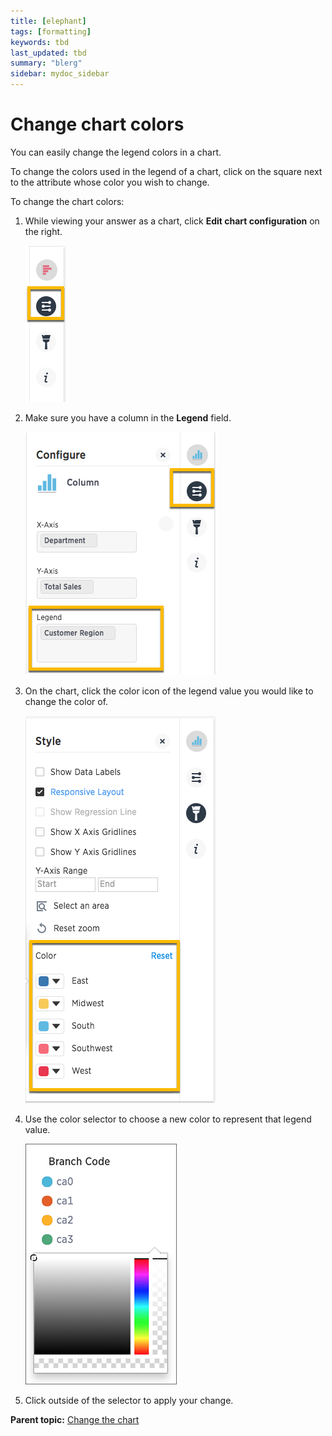 ```yaml
---
title: [elephant]
tags: [formatting]
keywords: tbd
last_updated: tbd
summary: "blerg"
sidebar: mydoc_sidebar
---
```

# Change chart colors

You can easily change the legend colors in a chart.

To change the colors used in the legend of a chart, click on the square next to the attribute whose color you wish to change.

To change the chart colors:

1.   While viewing your answer as a chart, click **Edit chart configuration** on the right. 

     ![](../../../images/edit_chart_configuration_bar.png "Edit chart configuration icon") 

2.   Make sure you have a column in the **Legend** field. 

     ![](../../../images/legend_field.png "Legend field") 

3.   On the chart, click the color icon of the legend value you would like to change the color of. 

     ![](../../../images/legend.png "Legend values list") 

4.   Use the color selector to choose a new color to represent that legend value. 

     ![](../../../images/choose_legend_color.png "Legend color template") 

5.   Click outside of the selector to apply your change. 

**Parent topic:** [Change the chart](../../../pages/end_user_guide/end_user_search/change_the_chart.html)

